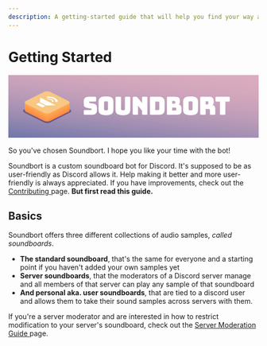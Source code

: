 ```yaml
---
description: A getting-started guide that will help you find your way around Soundbort.
---
```


# Getting Started

![](.gitbook/assets/readme_banner.jpg)

So you've chosen Soundbort. I hope you like your time with the bot!

Soundbort is a custom soundboard bot for Discord. It's supposed to be as user-friendly as Discord allows it. Help making it better and more user-friendly is always appreciated. If you have improvements, check out the [Contributing ](guide/contributing.md)page. **But first read this guide.**

## Basics

Soundbort offers three different collections of audio samples, _called soundboards_.

* **The standard soundboard**, that's the same for everyone and a starting point if you haven't added your own samples yet
* **Server soundboards**, that the moderators of a Discord server manage and all members of that server can play any sample of that soundboard
* **And personal aka. user soundboards**, that are tied to a discord user and allows them to take their sound samples across servers with them.

If you're a server moderator and are interested in how to restrict modification to your server's soundboard, check out the [Server Moderation Guide ](guide/server-guide.md)page.

